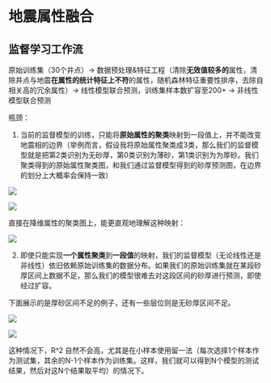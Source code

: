 # 地震属性融合

## 监督学习工作流

原始训练集（30个井点）→ 数据预处理&特征工程（清除**无效值较多的**属性，清除井点与地震**在属性的统计特征上不符**的属性，随机森林特征重要性排序，去除自相关高的冗余属性）→ 线性模型联合预测，训练集样本数扩容至200+ → 非线性模型联合预测

瓶颈：

1. 当前的监督模型的训练，只能将**原始属性的聚类**映射到一段值上，并不能改变地震相的边界（举例而言，假设我将原始属性聚类成3类，那么我们的监督模型就是把第2类识别为无砂厚，第0类识别为薄砂，第1类识别为为厚砂。我们聚类得到的原始属性聚类图，和我们通过监督模型得到的砂厚预测图，在边界的划分上大概率会保持一致）

![](H6-2\output\pca_3_clusters_gmm_spatial.png)

![](H6-2\output\loocv_final_prediction_svr_map_with_wells.png)

直接在降维属性的聚类图上，能更直观地理解这种映射：

![](H6-2\output\pca_3_clusters_gmm_pca_projection.png)

2. 即使只能实现**一个属性聚类**到**一段值**的映射，我们的监督模型（无论线性还是非线性）依旧依赖原始训练集的数据分布。如果我们的原始训练集就在某段砂厚区间上数据不足，那么我们的模型很难去对这段区间的砂厚进行预测，即使经过扩容。

下面展示的是厚砂区间不足的例子，还有一些层位则是无砂厚区间不足。

![](H6-2\output\real_vs_pseudo_thickness_histogram.png)

![](H6-2\output\svr_loocv_pred_vs_true.png)

这种情况下，R^2 自然不会高，尤其是在小样本使用留一法（每次选择1个样本作为测试集，其余的N-1个样本作为训练集。这样，我们就可以得到N个模型的测试结果，然后对这N个结果取平均）的情况下。

